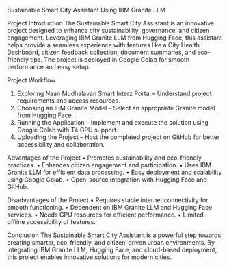 Sustainable Smart City Assistant Using IBM Granite LLM

Project Introduction
The Sustainable Smart City Assistant is an innovative project designed to enhance city sustainability, governance, and citizen engagement. Leveraging IBM Granite LLM from Hugging Face, this assistant helps provide a seamless experience with features like a City Health Dashboard, citizen feedback collection, document summaries, and eco-friendly tips. The project is deployed in Google Colab for smooth performance and easy setup.

Project Workflow
1.	Exploring Naan Mudhalavan Smart Interz Portal – Understand project requirements and access resources.
2.	Choosing an IBM Granite Model – Select an appropriate Granite model from Hugging Face.
3.	Running the Application – Implement and execute the solution using Google Colab with T4 GPU support.
4.	Uploading the Project – Host the completed project on GitHub for better accessibility and collaboration.

Advantages of the Project
•	 Promotes sustainability and eco-friendly practices.
•	 Enhances citizen engagement and participation.
•	 Uses IBM Granite LLM for efficient data processing.
•	 Easy deployment and scalability using Google Colab.
•	 Open-source integration with Hugging Face and GitHub.

Disadvantages of the Project
•	 Requires stable internet connectivity for smooth functioning.
•	 Dependent on IBM Granite LLM and Hugging Face services.
•	 Needs GPU resources for efficient performance.
•	 Limited offline accessibility of features.

Conclusion
The Sustainable Smart City Assistant is a powerful step towards creating smarter, eco-friendly, and citizen-driven urban environments. By integrating IBM Granite LLM, Hugging Face, and cloud-based deployment, this project enables innovative solutions for modern cities.


